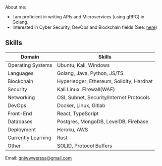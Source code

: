 
About me:
- I am proficient in writing APIs and Microservices (using gRPC) in Golang.
- Interested in Cyber Security, DevOps and Blockchain fields (See: <a href="https://github.com/werniq/qni-tools" >here</a>)

## Skills
| Domain            | Skills                                     |
|-------------------|--------------------------------------------|
| Operating Systems   | Ubuntu, Kali, Windows                         |
| Languages          | Golang, Java, Python, JS/TS          |
| Blockchain         | Hyperledger, Ethereum, Solidity, Hardhat   |
| Security           | Kali Linux. Firewall(WAF)         |
| Networking          | OSI, Subnet, Security/Internet Protocols              |
| DevOps            | Docker, Linux, Gitlab      |
| Front-End          | React, TypeScript                          |
| Databases           | Postgres, MongoDB, LevelDB, Firebase       |
| Deployment        | Heroku, AWS                                |
| Currently Learning | Rust                                |
| Other             | SOLID, Protocol Buffers                           |

Email: <a href="mailto:qniwwwersss@gmail.com"> qniwwwersss@gmail.com </a> <br>

